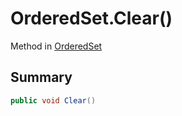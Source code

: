 # OrderedSet.Clear()

Method in [OrderedSet](api/csharp/yarn.compiler.upgrader.orderedset.md)

## Summary



```csharp
public void Clear()
```

